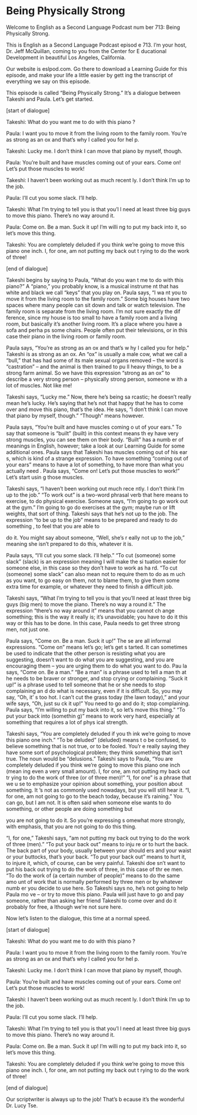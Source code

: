 # Being Physically Strong

Welcome to English as a Second Language Podcast num ber 713: Being Physically Strong.

This is English as a Second Language Podcast episod e 713.  I’m your host, Dr. Jeff McQuillan, coming to you from the Center for E ducational Development in beautiful Los Angeles, California.

Our website is eslpod.com.  Go there to download a Learning Guide for this episode, and make your life a little easier by gett ing the transcript of everything we say on this episode.

This episode is called “Being Physically Strong.”  It’s a dialogue between Takeshi and Paula.  Let’s get started.

[start of dialogue]

Takeshi:  What do you want me to do with this piano ?

Paula:  I want you to move it from the living room to the family room.  You’re as strong as an ox and that’s why I called you for hel p.

Takeshi:  Lucky me.  I don’t think I can move that piano by myself, though.

Paula:  You’re built and have muscles coming out of  your ears.  Come on!  Let’s put those muscles to work!

Takeshi:  I haven’t been working out as much recent ly.  I don’t think I’m up to the job.

Paula:  I’ll cut you some slack.  I’ll help.

Takeshi:  What I’m trying to tell you is that you’l l need at least three big guys to move this piano.  There’s no way around it.

Paula:  Come on.  Be a man.  Suck it up!  I’m willi ng to put my back into it, so let’s move this thing.

Takeshi:  You are completely deluded if you think we’re going to move this piano one inch.  I, for one, am not putting my back out t rying to do the work of three!

[end of dialogue]

Takeshi begins by saying to Paula, “What do you wan t me to do with this piano?” A “piano,” you probably know, is a musical instrume nt that has white and black we call “keys” that you play on.  Paula says, “I wa nt you to move it from the living room to the family room.”  Some big houses have two  spaces where many people can sit down and talk or watch television.  The family room is separate from the living room.  I’m not sure exactly the dif ference, since my house is too small to have a family room and a living room, but basically it’s another living room.  It’s a place where you have a sofa and perha ps some chairs.  People often put their televisions, or in this case their piano in the living room or family room.

Paula says, “You’re as strong as an ox and that’s w hy I called you for help.” Takeshi is as strong as an ox.  An “ox” is usually a male cow, what we call a “bull,” that has had some of its male sexual organs  removed – the word is “castration” – and the animal is then trained to pu ll heavy things, to be a strong farm animal.  So we have this expression “strong as  an ox” to describe a very strong person – physically strong person, someone w ith a lot of muscles.  Not like me!

Takeshi says, “Lucky me.”  Now, there he’s being sa rcastic; he doesn’t really mean he’s lucky.  He’s saying that he’s not that happy that he has to come over and move this piano, that’s the idea.  He says, “I don’t think I can move that piano by myself, though.”  “Though” means however.

Paula says, “You’re built and have muscles coming o ut of your ears.”  To say that someone is “built” (built) in this context means th ey have very strong muscles, you can see them on their body.  “Built” has a numb er of meanings in English, however; take a look at our Learning Guide for some  additional ones.  Paula says that Takeshi has muscles coming out of his ear s, which is kind of a strange expression.  To have something “coming out of your ears” means to have a lot of something, to have more than what you actually need .  Paula says, “Come on! Let’s put those muscles to work!”  Let’s start usin g those muscles.

Takeshi says, “I haven’t been working out much rece ntly.  I don’t think I’m up to the job.”  “To work out” is a two-word phrasal verb  that here means to exercise, to do physical exercise.  Someone says, “I’m going to go work out at the gym.” I’m going to go do exercises at the gym; maybe run or lift weights, that sort of thing.  Takeshi says that he’s not up to the job.  The expression “to be up to the job” means to be prepared and ready to do something , to feel that you are able to

do it.  You might say about someone, “Well, she’s r eally not up to the job,” meaning she isn’t prepared to do this, whatever it is.

Paula says, “I’ll cut you some slack.  I’ll help.”  “To cut (someone) some slack” (slack) is an expression meaning I will make the si tuation easier for someone else, in this case so they don’t have to work as ha rd.  “To cut (someone) some slack” can also mean not to require them to do as m uch as you want, to go easy on them, not to blame them, to give them some extra  time for example, or whatever they need to finish a difficult job.

Takeshi says, “What I’m trying to tell you is that you’ll need at least three big guys (big men) to move the piano.  There’s no way a round it.”  The expression “there’s no way around it” means that you cannot ch ange something; this is the way it really is; it’s unavoidable; you have to do it this way or this has to be done. In this case, Paula needs to get three strong men, not just one.

Paula says, “Come on.  Be a man.  Suck it up!”  The se are all informal expressions.  “Come on” means let’s go; let’s get s tarted.  It can sometimes be used to indicate that the other person is resisting  what you are suggesting, doesn’t want to do what you are suggesting, and you  are encouraging them – you are urging them to do what you want to do.  Pau la says, “Come on.  Be a man.”  “Be a man” is a phrase used to tell a man th at he needs to be braver or stronger, and stop crying or complaining.  “Suck it  up!” is a phrase used to tell someone that he or she needs to stop complaining an d do what is necessary, even if it is difficult.  So, you may say, “Oh, it’ s too hot.  I can’t cut the grass today (the lawn today),” and your wife says, “Oh, just su ck it up!”  You need to go and do it; stop complaining.  Paula says, “I’m willing to put my back into it, so let’s move this thing.”  “To put your back into (somethin g)” means to work very hard, especially at something that requires a lot of phys ical strength.

Takeshi says, “You are completely deluded if you th ink we’re going to move this piano one inch.”  “To be deluded” (deluded) means t o be confused, to believe something that is not true, or to be fooled.  You’r e really saying they have some sort of psychological problem; they think something  that isn’t true.  The noun would be “delusions.”  Takeshi says to Paula, “You are completely deluded if you think we’re going to move this piano one inch (mean ing even a very small amount).  I, for one, am not putting my back out tr ying to do the work of three (or of three men)!”  “I, for one” is a phrase that we u se to emphasize your opinion about something, your position about something.  It ’s not as commonly used nowadays, but you will still hear it.  “I, for one,  am not going to go to the beach today, because it’s raining.”  You can go, but I am  not.  It is often said when someone else wants to do something, or other people  are doing something but

you are not going to do it.  So you’re expressing s omewhat more strongly, with emphasis, that you are not going to do this thing.

“I, for one,” Takeshi says, “am not putting my back  out trying to do the work of three (men).”  “To put your back out” means to inju re or to hurt the back.  The back part of your body, usually between your should ers and your waist or your buttocks, that’s your back.  “To put your back out”  means to hurt it, to injure it, which, of course, can be very painful.  Takeshi doe sn’t want to put his back out trying to do the work of three, in this case of thr ee men.  “To do the work of (a certain number of people)” means to do the same amo unt of work that is normally performed by three men or by whatever numb er you decide to use here. So Takeshi says no, he’s not going to help Paula mo ve – or try to move this piano.  Paula will just have to go and pay someone,  rather than asking her friend Takeshi to come over and do it probably for free, a lthough we’re not sure here.

Now let’s listen to the dialogue, this time at a normal speed.

[start of dialogue]

Takeshi:  What do you want me to do with this piano ?

Paula:  I want you to move it from the living room to the family room.  You’re as strong as an ox and that’s why I called you for hel p.

Takeshi:  Lucky me.  I don’t think I can move that piano by myself, though.

Paula:  You’re built and have muscles coming out of  your ears.  Come on!  Let’s put those muscles to work!

Takeshi:  I haven’t been working out as much recent ly.  I don’t think I’m up to the job.

Paula:  I’ll cut you some slack.  I’ll help.

Takeshi:  What I’m trying to tell you is that you’l l need at least three big guys to move this piano.  There’s no way around it.

Paula:  Come on.  Be a man.  Suck it up!  I’m willi ng to put my back into it, so let’s move this thing.

Takeshi:  You are completely deluded if you think we’re going to move this piano one inch.  I, for one, am not putting my back out t rying to do the work of three!

 [end of dialogue]

Our scriptwriter is always up to the job!  That’s b ecause it’s the wonderful Dr. Lucy Tse.





